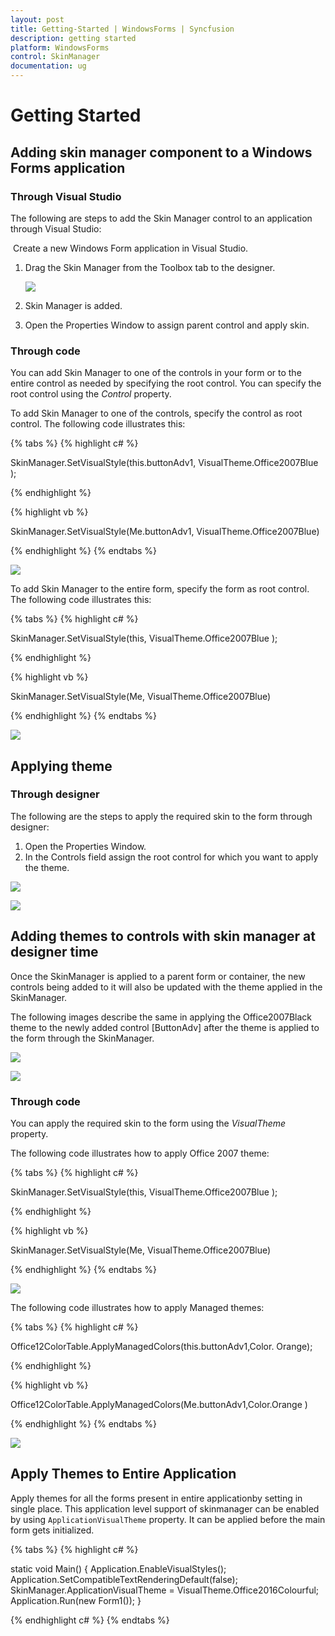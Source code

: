 ```yaml
---
layout: post
title: Getting-Started | WindowsForms | Syncfusion
description: getting started
platform: WindowsForms
control: SkinManager 
documentation: ug
---
```


# Getting Started

## Adding skin manager component to a Windows Forms application

### Through Visual Studio

The following are steps to add the Skin Manager control to an application through Visual Studio:

 Create a new Windows Form application in Visual Studio. 

1. Drag the Skin Manager from the Toolbox tab to the designer.

   ![](Getting-Started_images/Getting-Started_img1.png)



2. Skin Manager is added.  
3. Open the Properties Window to assign parent control and apply skin. 

### Through code


You can add Skin Manager to one of the controls in your form or to the entire control as needed by specifying the root control. You can specify the root control using the _Control_ property.

To add Skin Manager to one of the controls, specify the control as root control. The following code illustrates this: 

{% tabs %}
{% highlight c# %}

SkinManager.SetVisualStyle(this.buttonAdv1, VisualTheme.Office2007Blue );

{% endhighlight %}

{% highlight vb %}

SkinManager.SetVisualStyle(Me.buttonAdv1, VisualTheme.Office2007Blue)

{% endhighlight %}
{% endtabs %}

![](Getting-Started_images/Getting-Started_img2.png)

To add Skin Manager to the entire form, specify the form as root control. The following code illustrates this: 

{% tabs %}
{% highlight c# %}

SkinManager.SetVisualStyle(this, VisualTheme.Office2007Blue );

{% endhighlight %}

{% highlight vb %}

SkinManager.SetVisualStyle(Me, VisualTheme.Office2007Blue)

{% endhighlight %}
{% endtabs %}

![](Getting-Started_images/Getting-Started_img3.png)

## Applying theme 

### Through designer

The following are the steps to apply the required skin to the form through designer: 

1. Open the Properties Window.
2. In the Controls field assign the root control for which you want to apply the theme. 

![](Getting-Started_images/Getting-Started_img4.png)

![](Getting-Started_images/Getting-Started_img5.png)

## Adding themes to controls with skin manager at designer time

Once the SkinManager is applied to a parent form or container, the new controls being added to it will also be updated with the theme applied in the SkinManager.

The following images describe the same in applying the Office2007Black theme to the newly added control [ButtonAdv] after the theme is applied to the form through the SkinManager.

![](Getting-Started_images/Getting-Started_img6.png)

![](Getting-Started_images/Getting-Started_img7.png)

### Through code

You can apply the required skin to the form using the _VisualTheme_ property. 

The following code illustrates how to apply Office 2007 theme:

{% tabs %}
{% highlight c# %}

SkinManager.SetVisualStyle(this, VisualTheme.Office2007Blue );

{% endhighlight %}

{% highlight vb %}

SkinManager.SetVisualStyle(Me, VisualTheme.Office2007Blue)

{% endhighlight %}
{% endtabs %}

![](Getting-Started_images/Getting-Started_img8.png)


The following code illustrates how to apply Managed themes:

{% tabs %}
{% highlight c# %}

Office12ColorTable.ApplyManagedColors(this.buttonAdv1,Color. Orange);

{% endhighlight %}

{% highlight vb %}

Office12ColorTable.ApplyManagedColors(Me.buttonAdv1,Color.Orange )

{% endhighlight %}
{% endtabs %}

![](Getting-Started_images/Getting-Started_img9.png)

## Apply Themes to Entire Application

Apply themes for all the forms present in entire applicationby setting in single place. This application level support of skinmanager can be enabled by using `ApplicationVisualTheme` property. It can be applied before the main form gets initialized.

{% tabs %}
{% highlight c# %}

static void Main() 
    { 
        Application.EnableVisualStyles(); 
        Application.SetCompatibleTextRenderingDefault(false); 
        SkinManager.ApplicationVisualTheme = VisualTheme.Office2016Colourful; 
        Application.Run(new Form1()); 
    } 

{% endhighlight c# %}
{% endtabs %}
